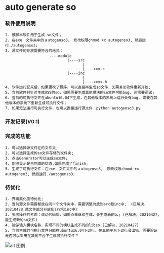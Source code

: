 # auto generate so

### 软件使用说明
    1. 该脚本软件用于生成.so文件；
    2. 在exe　文件夹中的ａutogenso3,　修改权限chmod +x autogenso3, 然后运行./autogenso3;
    3. 源文件的存放需要符合的格式：
                        ----module　
                                |----src
                                       |
                                       |----xxx.c
                                |----inc
                                       |
                                       |----xxxx.h
    4. 软件运行起来后，如果更改了程序，可以直接再生成so文件，无需关闭软件重新开始; 
    5. 当前软件只针对生成USS的so，如果需要生成其他模块的so文件可能bug, 还需要调试;
    6. 当前的可执行文件在ubuntu16.04下生成，在其他版本的系统上运行会有bug, 需要在其他版本的系统下重新生成可执行文件；
    7. 如果无法运行可执行文件，也可以直接运行源文件　python autogenso3.py


### 开发记录(V0.1)  
### 完成的功能    
    1. 可以选择源文件在的文件夹;    
    2. 可以选择生成的so文件存储的文件夹;    
    3. 点击Generator可以生成so文件;  
    4. 能够显示是否完成的状态,如果完成了finish; 
    5. 生成了可执行文件：在exe　文件夹中的ａutogenso3,　修改权限chmod +x autogenso3, 然后运行./autogenso3;


### 待优化  
    1. 界面美化度待优化;  
    2. 当前源文件需要都放在同一个文件夹中，需要调整为放到src和inc中;  (已解决，20210428,原文件能分开放到src和inc中)
    3. 多次操作的考虑：改动代码后，如果点击继续生成，会生成新的么; (已解决，20210427, 能生成新的so文件)
    4. 能够输入模块名称，实现不同的模块生成不同的libso;(已解决，20210427)
    5. 当前生成的可执行文件只能在ubuntu16.04下运行，在其他平台下运行会出错，需要验证是否可以采用在其他平台下生成可执行文件？


![alt 图例]("https://github.com/shawn-xsj/AutoGenerateSo/tree/main/img/result.png")
<!-- ![插入本地图片]("/home/saic/xsj/AutoSo/AutoSo2/AutoGenerateSo/img/result.png") -->
<!-- ![插入图片测试]("http://pic.downcc.com/upload/2015-9/2015923174024.png") -->



